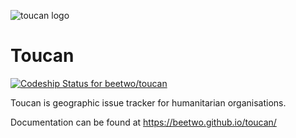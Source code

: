 ![toucan logo](https://github.com/beetwo/toucan/blob/master/toucan/branding/static/toucan/logos/Toucan_Logo_Main.png)

# Toucan

[ ![Codeship Status for beetwo/toucan](https://codeship.com/projects/b7b1fb70-8d18-0132-df0d-2286ccb6e81a/status?branch=master)](https://codeship.com/projects/60574)

Toucan is geographic issue tracker for humanitarian organisations.
 
Documentation can be found at https://beetwo.github.io/toucan/
